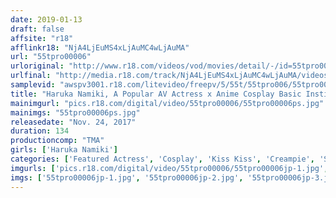 ```yaml
---
date: 2019-01-13
draft: false
affsite: "r18"
afflinkr18: "NjA4LjEuMS4xLjAuMC4wLjAuMA"
url: "55tpro00006"
urloriginal: "http://www.r18.com/videos/vod/movies/detail/-/id=55tpro00006"
urlfinal: "http://media.r18.com/track/NjA4LjEuMS4xLjAuMC4wLjAuMA/videos/vod/movies/detail/-/id=55tpro00006"
samplevid: "awspv3001.r18.com/litevideo/freepv/5/55t/55tpro006/55tpro006_dmb_w.mp4"
title: "Haruka Namiki, A Popular AV Actress x Anime Cosplay Basic Instinct Deep Kissing Creampie Sex"
mainimgurl: "pics.r18.com/digital/video/55tpro00006/55tpro00006ps.jpg"
mainimgs: "55tpro00006ps.jpg"
releasedate: "Nov. 24, 2017"
duration: 134
productioncomp: "TMA"
girls: ['Haruka Namiki']
categories: ['Featured Actress', 'Cosplay', 'Kiss Kiss', 'Creampie', 'Sweating', 'Hi-Def']
imgurls: ['pics.r18.com/digital/video/55tpro00006/55tpro00006jp-1.jpg', 'pics.r18.com/digital/video/55tpro00006/55tpro00006jp-2.jpg', 'pics.r18.com/digital/video/55tpro00006/55tpro00006jp-3.jpg', 'pics.r18.com/digital/video/55tpro00006/55tpro00006jp-4.jpg', 'pics.r18.com/digital/video/55tpro00006/55tpro00006jp-5.jpg', 'pics.r18.com/digital/video/55tpro00006/55tpro00006jp-6.jpg', 'pics.r18.com/digital/video/55tpro00006/55tpro00006jp-7.jpg', 'pics.r18.com/digital/video/55tpro00006/55tpro00006jp-8.jpg', 'pics.r18.com/digital/video/55tpro00006/55tpro00006jp-9.jpg', 'pics.r18.com/digital/video/55tpro00006/55tpro00006jp-10.jpg', 'pics.r18.com/digital/video/55tpro00006/55tpro00006jp-11.jpg', 'pics.r18.com/digital/video/55tpro00006/55tpro00006jp-12.jpg', 'pics.r18.com/digital/video/55tpro00006/55tpro00006jp-13.jpg', 'pics.r18.com/digital/video/55tpro00006/55tpro00006jp-14.jpg', 'pics.r18.com/digital/video/55tpro00006/55tpro00006jp-15.jpg', 'pics.r18.com/digital/video/55tpro00006/55tpro00006jp-16.jpg', 'pics.r18.com/digital/video/55tpro00006/55tpro00006jp-17.jpg', 'pics.r18.com/digital/video/55tpro00006/55tpro00006jp-18.jpg', 'pics.r18.com/digital/video/55tpro00006/55tpro00006jp-19.jpg', 'pics.r18.com/digital/video/55tpro00006/55tpro00006jp-20.jpg']
imgs: ['55tpro00006jp-1.jpg', '55tpro00006jp-2.jpg', '55tpro00006jp-3.jpg', '55tpro00006jp-4.jpg', '55tpro00006jp-5.jpg', '55tpro00006jp-6.jpg', '55tpro00006jp-7.jpg', '55tpro00006jp-8.jpg', '55tpro00006jp-9.jpg', '55tpro00006jp-10.jpg', '55tpro00006jp-11.jpg', '55tpro00006jp-12.jpg', '55tpro00006jp-13.jpg', '55tpro00006jp-14.jpg', '55tpro00006jp-15.jpg', '55tpro00006jp-16.jpg', '55tpro00006jp-17.jpg', '55tpro00006jp-18.jpg', '55tpro00006jp-19.jpg', '55tpro00006jp-20.jpg']
---
```


